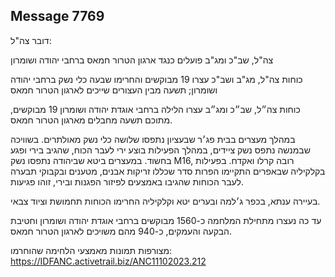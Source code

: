 ## Message 7769

דובר צה"ל:

צה"ל, שב"כ ומג"ב פועלים כנגד ארגון הטרור חמאס ברחבי יהודה ושומרון

כוחות צה"ל, מג"ב ושב"כ עצרו 19 מבוקשים והחרימו שבעה כלי נשק ברחבי יהודה ושומרון; תשעה מבין העצורים שייכים לארגון הטרור חמאס

כוחות צה״ל, שב״כ ומג״ב עצרו הלילה ברחבי אוגדת יהודה ושומרון 19 מבוקשים, מתוכם תשעה מחבלים מארגון הטרור חמאס.

במהלך מעצרים בבית פג׳ר שבעציון נתפסו שלושה כלי נשק מאולתרים. בשוויכה שבמנשה נתפס נשק ציידים, במהלך הפעילות בוצע ירי לעבר הכוח, שהגיב בירי ופגע בחשוד. במעצרים ביטא שביהודה נתפסו נשק M16, רובה קרלו ואקדח. בפעילות בקלקיליה שבאפרים התקיימו הפרות סדר שכללו זריקות אבנים, מטענים ובקבוקי תבערה לעבר הכוחות שהגיבו באמצעים לפיזור הפגנות ובירי, זוהו פגיעות.

בעיירה ענתא, בכפר ג׳למה ובערים יטא וקלקיליה החרימו הכוחות תחמושת וציוד צבאי.

עד כה נעצרו מתחילת המלחמה כ-1560 מבוקשים ברחבי אוגדת יהודה ושומרון וחטיבת הבקעה והעמקים, כ-940 מהם משויכים לארגון הטרור חמאס.

מצורפות תמונות מאמצעי הלחימה שהוחרמו: https://IDFANC.activetrail.biz/ANC11102023.212

